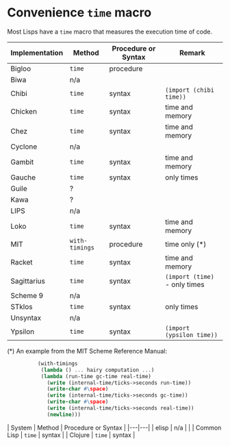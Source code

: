 # Convenience `time` macro

Most Lisps have a `time` macro that measures the execution time of
code.

| Implementation | Method | Procedure or Syntax | Remark |
|---|---|---|---|
| Bigloo   | `time`       | procedure |
| Biwa     | n/a | | |
| Chibi    | `time`  | syntax | `(import (chibi time))` |
| Chicken  | `time`  | syntax | time and memory |
| Chez     | `time`  | syntax | time and memory |
| Cyclone  | n/a | | |
| Gambit   | `time`  | syntax | time and memory |
| Gauche   | `time`  | syntax | only times |
| Guile    | ? | | |
| Kawa     | ? | | |
| LIPS     | n/a | | |
| Loko     | `time` | syntax | time and memory |
| MIT      | `with-timings` | procedure | time only (\*) |
| Racket   | `time` | syntax | time and memory |
| Sagittarius | `time` | syntax | `(import (time)` - only times |
| Scheme 9 | n/a | | |
| STklos   | `time` | syntax | only times |
| Unsyntax | n/a | | |
| Ypsilon  | `time` | syntax | `(import (ypsilon time))` |


(*) An example from the MIT Scheme Reference Manual:
```scheme
          (with-timings
           (lambda () ... hairy computation ...)
           (lambda (run-time gc-time real-time)
             (write (internal-time/ticks->seconds run-time))
             (write-char #\space)
             (write (internal-time/ticks->seconds gc-time))
             (write-char #\space)
             (write (internal-time/ticks->seconds real-time))
             (newline)))
```

| System | Method | Procedure or Syntax |
|---|---|
| elisp | n/a |  |
| Common Lisp | `time` | syntax |
| Clojure | `time` | syntax |

